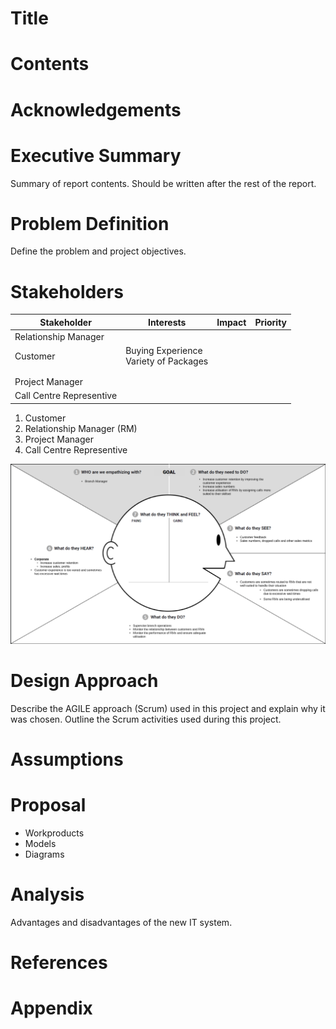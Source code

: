 # Title
# Contents
# Acknowledgements
# Executive Summary
Summary of report contents. Should be written after the rest of the report.

# Problem Definition
Define the problem and project objectives.

# Stakeholders
|   Stakeholder           |   Interests              |     Impact     | Priority |
|-------------------------|--------------------------|----------------|----------|
| Relationship Manager    |                          |                |          |
|     Customer            | Buying Experience<br>Variety of Packages     |          |
|                         |                          |                |          |
|                         |                          |                |          |
| Project Manager         |                          |                |          |
| Call Centre Representive|

1. Customer
2. Relationship Manager (RM)
3. Project Manager
4. Call Centre Representive

![Empathy Map - Branch Manager](/assets/Empathy%20Map%20-%20Branch%20Manager.png)

# Design Approach
Describe the AGILE approach (Scrum) used in this project and explain why it was chosen. Outline the Scrum activities used during this project.

# Assumptions
# Proposal

* Workproducts
* Models
* Diagrams

# Analysis
Advantages and disadvantages of the new IT system.

# References
# Appendix
